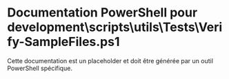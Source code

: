 # Documentation PowerShell pour development\scripts\utils\Tests\Verify-SampleFiles.ps1

Cette documentation est un placeholder et doit être générée par un outil PowerShell spécifique.
